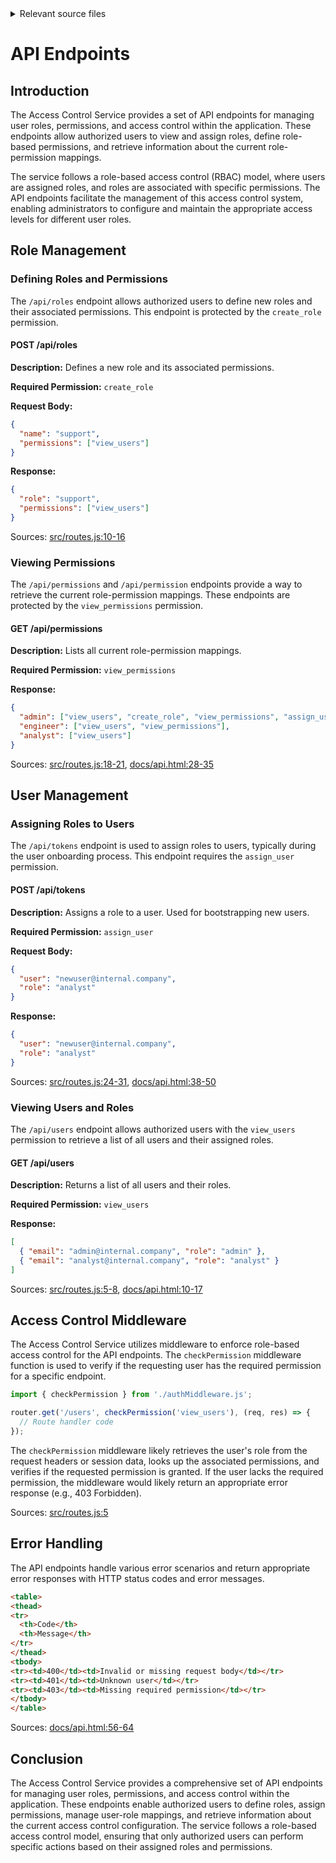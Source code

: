 <details>
<summary>Relevant source files</summary>

The following files were used as context for generating this wiki page:

- [src/routes.js](https://github.com/agattani123/access-control-service/blob/main/src/routes.js)
- [docs/api.html](https://github.com/agattani123/access-control-service/blob/main/docs/api.html)
</details>

# API Endpoints

## Introduction

The Access Control Service provides a set of API endpoints for managing user roles, permissions, and access control within the application. These endpoints allow authorized users to view and assign roles, define role-based permissions, and retrieve information about the current role-permission mappings.

The service follows a role-based access control (RBAC) model, where users are assigned roles, and roles are associated with specific permissions. The API endpoints facilitate the management of this access control system, enabling administrators to configure and maintain the appropriate access levels for different user roles.

## Role Management

### Defining Roles and Permissions

The `/api/roles` endpoint allows authorized users to define new roles and their associated permissions. This endpoint is protected by the `create_role` permission.

#### POST /api/roles

**Description:** Defines a new role and its associated permissions.

**Required Permission:** `create_role`

**Request Body:**
```json
{
  "name": "support",
  "permissions": ["view_users"]
}
```

**Response:**
```json
{
  "role": "support",
  "permissions": ["view_users"]
}
```

Sources: [src/routes.js:10-16]()

### Viewing Permissions

The `/api/permissions` and `/api/permission` endpoints provide a way to retrieve the current role-permission mappings. These endpoints are protected by the `view_permissions` permission.

#### GET /api/permissions

**Description:** Lists all current role-permission mappings.

**Required Permission:** `view_permissions`

**Response:**
```json
{
  "admin": ["view_users", "create_role", "view_permissions", "assign_user"],
  "engineer": ["view_users", "view_permissions"],
  "analyst": ["view_users"]
}
```

Sources: [src/routes.js:18-21](), [docs/api.html:28-35]()

## User Management

### Assigning Roles to Users

The `/api/tokens` endpoint is used to assign roles to users, typically during the user onboarding process. This endpoint requires the `assign_user` permission.

#### POST /api/tokens

**Description:** Assigns a role to a user. Used for bootstrapping new users.

**Required Permission:** `assign_user`

**Request Body:**
```json
{
  "user": "newuser@internal.company",
  "role": "analyst"
}
```

**Response:**
```json
{
  "user": "newuser@internal.company",
  "role": "analyst"
}
```

Sources: [src/routes.js:24-31](), [docs/api.html:38-50]()

### Viewing Users and Roles

The `/api/users` endpoint allows authorized users with the `view_users` permission to retrieve a list of all users and their assigned roles.

#### GET /api/users

**Description:** Returns a list of all users and their roles.

**Required Permission:** `view_users`

**Response:**
```json
[
  { "email": "admin@internal.company", "role": "admin" },
  { "email": "analyst@internal.company", "role": "analyst" }
]
```

Sources: [src/routes.js:5-8](), [docs/api.html:10-17]()

## Access Control Middleware

The Access Control Service utilizes middleware to enforce role-based access control for the API endpoints. The `checkPermission` middleware function is used to verify if the requesting user has the required permission for a specific endpoint.

```javascript
import { checkPermission } from './authMiddleware.js';

router.get('/users', checkPermission('view_users'), (req, res) => {
  // Route handler code
});
```

The `checkPermission` middleware likely retrieves the user's role from the request headers or session data, looks up the associated permissions, and verifies if the requested permission is granted. If the user lacks the required permission, the middleware would likely return an appropriate error response (e.g., 403 Forbidden).

Sources: [src/routes.js:5]()

## Error Handling

The API endpoints handle various error scenarios and return appropriate error responses with HTTP status codes and error messages.

```html
<table>
<thead>
<tr>
  <th>Code</th>
  <th>Message</th>
</tr>
</thead>
<tbody>
<tr><td>400</td><td>Invalid or missing request body</td></tr>
<tr><td>401</td><td>Unknown user</td></tr>
<tr><td>403</td><td>Missing required permission</td></tr>
</tbody>
</table>
```

Sources: [docs/api.html:56-64]()

## Conclusion

The Access Control Service provides a comprehensive set of API endpoints for managing user roles, permissions, and access control within the application. These endpoints enable authorized users to define roles, assign permissions, manage user-role mappings, and retrieve information about the current access control configuration. The service follows a role-based access control model, ensuring that only authorized users can perform specific actions based on their assigned roles and permissions.